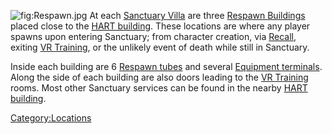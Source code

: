 ![](Respawn.jpg "fig:Respawn.jpg") At each [Sanctuary
Villa](Sanctuary_Villa "wikilink") are three [Respawn
Buildings](Respawn_Building "wikilink") placed close to the [HART
building](HART_building "wikilink"). These locations are where any
player spawns upon entering Sanctuary; from character creation, via
[Recall](Recall "wikilink"), exiting [VR
Training](VR_Training "wikilink"), or the unlikely event of death while
still in Sanctuary.

Inside each building are 6 [Respawn tubes](Respawn_tube "wikilink") and
several [Equipment terminals](Equipment_terminal "wikilink"). Along the
side of each building are also doors leading to the [VR
Training](VR_Training "wikilink") rooms. Most other Sanctuary services
can be found in the nearby [HART building](HART_building "wikilink").

[Category:Locations](Category:Locations "wikilink")
